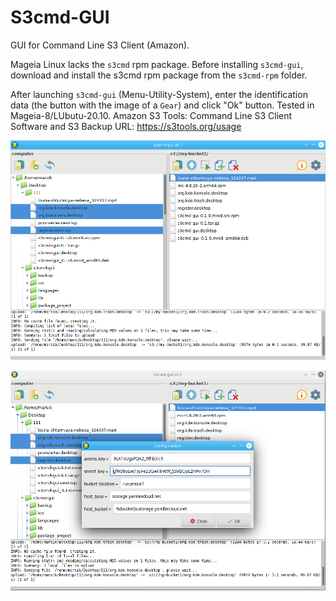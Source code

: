# S3cmd-GUI
GUI for Command Line S3 Client (Amazon). 

Mageia Linux lacks the `s3cmd` rpm package. Before installing `s3cmd-gui`, download and install the s3cmd rpm package from the `s3cmd-rpm` folder.

After launching `s3cmd-gui` (Menu-Utility-System), enter the identification data (the button with the image of a `Gear`) and click "Ok" button. Tested in Mageia-8/LUbutu-20.10. Amazon S3 Tools: Command Line S3 Client Software and S3 Backup URL: https://s3tools.org/usage

![](https://github.com/AKotov-dev/s3cmd-gui/blob/main/screenshot/s3cmd1.png)

![](https://github.com/AKotov-dev/s3cmd-gui/blob/main/screenshot/s3cmd2.png)
